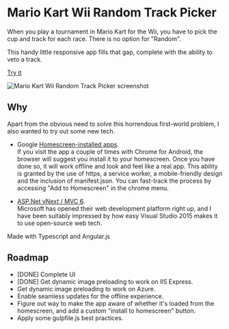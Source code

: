 Mario Kart Wii Random Track Picker
==================================

When you play a tournament in Mario Kart for the Wii, you have to pick the cup and track for each race. There is no option for "Random".

This handy little responsive app fills that gap, complete with the ability to veto a track.

[Try it](https://mkart.azurewebsites.net/)

![Mario Kart Wii Random Track Picker screenshot](https://jordanmorris.github.io/MarioKartWiiTrackPicker/screenshot.png)


Why
---

Apart from the obvious need to solve this horrendous first-world problem, I also wanted to try out some new tech.

- Google [Homescreen-installed apps](https://developer.chrome.com/multidevice/android/installtohomescreen).  
  If you visit the app a couple of times with Chrome for Android, the browser will suggest you install it to your homescreen. Once you have done so, it will work offline and look and feel like a real app. This ability is granted by the use of https, a service worker, a mobile-friendly design and the inclusion of manifest.json. You can fast-track the process by accessing "Add to Homescreen" in the chrome menu.

- [ASP.Net vNext / MVC 6](http://www.asp.net/vnext).  
  Microsoft has opened their web development platform right up, and I have been suitably impressed by how easy Visual Studio 2015 makes it to use open-source web tech.


Made with Typescript and Angular.js


Roadmap
-------

- [DONE] Complete UI
- [DONE] Get dynamic image preloading to work on IIS Express.
- Get dynamic image preloading to work on Azure.
- Enable seamless updates for the offline experience.
- Figure out way to make the app aware of whether it's loaded from the homescreen, and add a custom "install to homescreen" button.
- Apply some gulpfile.js best practices.

